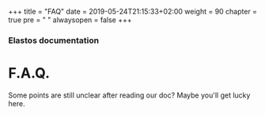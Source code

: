 +++
title = "FAQ"
date = 2019-05-24T21:15:33+02:00
weight = 90
chapter = true
pre = "<i class='fa ela-folder'></i> "
alwaysopen = false
+++ 

### Elastos documentation

# F.A.Q.

Some points are still unclear after reading our doc? Maybe you'll get lucky here.